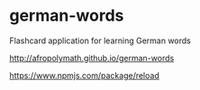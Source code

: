 # german-words

Flashcard application for learning German words

http://afropolymath.github.io/german-words

https://www.npmjs.com/package/reload
